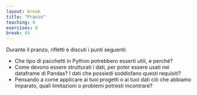 ```yaml
---
layout: break
title: "Pranzo"
teaching: 0
exercises: 0
break: 45
---
```

Durante il pranzo, rifletti e discuti i punti seguenti:
* Che tipo di pacchetti in Python potrebbero esserti utili, e perché?
* Come devono essere strutturati i dati, per poter essere usati nei dataframe di Pandas? I dati che possiedi soddisfano questi requisiti?
* Pensando a come applicare ai tuoi progetti o ai tuoi dati ciò che abbiamo imparato, quali limitazioni o problemi potresti incontrare?

